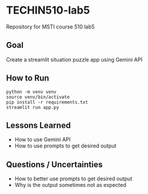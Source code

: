 # TECHIN510-lab5
Repository for MSTI course 510 lab5

## Goal
Create a streamlit situation puzzle app using Gemini API
   
## How to Run
```
python -m venv venv
source venv/bin/activate
pip install -r requirements.txt
streamlit run app.py
```

## Lessons Learned
- How to use Gemini API
- How to use prompts to get desired output
  

## Questions / Uncertainties
- How to better use prompts to get desired output
- Why is the output sometimes not as expected
